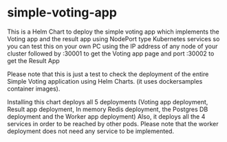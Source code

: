# simple-voting-app

This is a Helm Chart to deploy the simple voting app which implements the Voting app and the result app using NodePort type Kubernetes services so you can test
this on your own PC using the IP address of any node of your cluster followed by :30001 to get the Voting app page and port :30002 to get the Result App

Please note that this is just a test to check the deployment of the entire Simple Voting application using Helm Charts. (it uses dockersamples container images). 

Installing this chart deploys all 5 deployments (Voting app deployment, Result app deployment, In memory Redis deployment, the Postgres DB deployment and the Worker app deployment) Also, it deploys all the 4 services in order to be reached by other pods. Please note that the worker deployment does not need any service to be implemented.  
